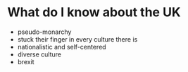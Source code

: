 # What do I know about the UK

- pseudo-monarchy
- stuck their finger in every culture there is
- nationalistic and self-centered
- diverse culture
- brexit
